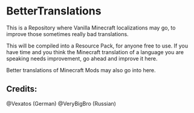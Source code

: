BetterTranslations
==================

This is a Repository where Vanilla Minecraft localizations may go, to improve those sometimes really bad translations.

This will be compiled into a Resource Pack, for anyone free to use. If you have time and you think the Minecraft translation of a language you are speaking needs improvement, go ahead and improve it here.

Better translations of Minecraft Mods may also go into here.

Credits:
--------

@Vexatos (German)
@VeryBigBro (Russian)

